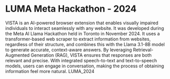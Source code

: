 # LUMA Meta Hackathon - 2024

VISTA is an AI-powered browser extension that enables visually impaired individuals to interact seamlessly with any website. It was developed during the Meta AI Llama Hackathon held in Toronto in November 2024. It uses a transformer-based web scraper to extract information from websites, regardless of their structure, and combines this with the Llama 3.1-8B model to generate accurate, context-aware answers. By leveraging Retrieval-Augmented Generation (RAG), VISTA ensures that responses are both relevant and precise. With integrated speech-to-text and text-to-speech models, users can engage in conversation, making the process of obtaining information feel more natural. LUMA_2024

